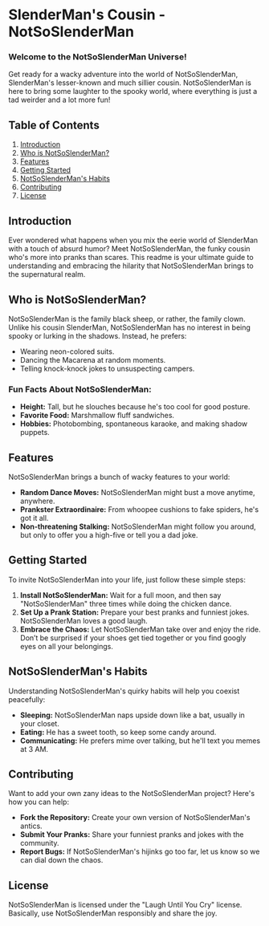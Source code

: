 # SlenderMan's Cousin - NotSoSlenderMan

### Welcome to the NotSoSlenderMan Universe!
Get ready for a wacky adventure into the world of NotSoSlenderMan, SlenderMan's lesser-known and much sillier cousin. NotSoSlenderMan is here to bring some laughter to the spooky world, where everything is just a tad weirder and a lot more fun!

## Table of Contents
1. [Introduction](#introduction)
2. [Who is NotSoSlenderMan?](#who-is-NotSoSlenderMan)
3. [Features](#features)
4. [Getting Started](#getting-started)
5. [NotSoSlenderMan's Habits](#NotSoSlenderMans-habits)
6. [Contributing](#contributing)
7. [License](#license)

## Introduction
Ever wondered what happens when you mix the eerie world of SlenderMan with a touch of absurd humor? Meet NotSoSlenderMan, the funky cousin who's more into pranks than scares. This readme is your ultimate guide to understanding and embracing the hilarity that NotSoSlenderMan brings to the supernatural realm.

## Who is NotSoSlenderMan?
NotSoSlenderMan is the family black sheep, or rather, the family clown. Unlike his cousin SlenderMan, NotSoSlenderMan has no interest in being spooky or lurking in the shadows. Instead, he prefers:
- Wearing neon-colored suits.
- Dancing the Macarena at random moments.
- Telling knock-knock jokes to unsuspecting campers.

### Fun Facts About NotSoSlenderMan:
- **Height:** Tall, but he slouches because he's too cool for good posture.
- **Favorite Food:** Marshmallow fluff sandwiches.
- **Hobbies:** Photobombing, spontaneous karaoke, and making shadow puppets.

## Features
NotSoSlenderMan brings a bunch of wacky features to your world:
- **Random Dance Moves:** NotSoSlenderMan might bust a move anytime, anywhere.
- **Prankster Extraordinaire:** From whoopee cushions to fake spiders, he's got it all.
- **Non-threatening Stalking:** NotSoSlenderMan might follow you around, but only to offer you a high-five or tell you a dad joke.

## Getting Started
To invite NotSoSlenderMan into your life, just follow these simple steps:
1. **Install NotSoSlenderMan:** Wait for a full moon, and then say "NotSoSlenderMan" three times while doing the chicken dance.
2. **Set Up a Prank Station:** Prepare your best pranks and funniest jokes. NotSoSlenderMan loves a good laugh.
3. **Embrace the Chaos:** Let NotSoSlenderMan take over and enjoy the ride. Don’t be surprised if your shoes get tied together or you find googly eyes on all your belongings.

## NotSoSlenderMan's Habits
Understanding NotSoSlenderMan's quirky habits will help you coexist peacefully:
- **Sleeping:** NotSoSlenderMan naps upside down like a bat, usually in your closet.
- **Eating:** He has a sweet tooth, so keep some candy around.
- **Communicating:** He prefers mime over talking, but he'll text you memes at 3 AM.

## Contributing
Want to add your own zany ideas to the NotSoSlenderMan project? Here's how you can help:
- **Fork the Repository:** Create your own version of NotSoSlenderMan's antics.
- **Submit Your Pranks:** Share your funniest pranks and jokes with the community.
- **Report Bugs:** If NotSoSlenderMan's hijinks go too far, let us know so we can dial down the chaos.

## License
NotSoSlenderMan is licensed under the "Laugh Until You Cry" license. Basically, use NotSoSlenderMan responsibly and share the joy.
